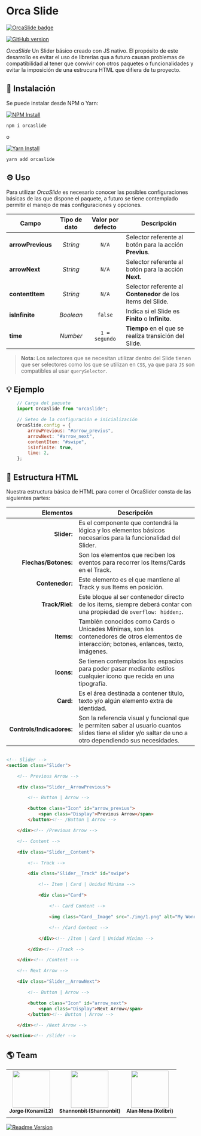 # Orca Slide

[![OrcaSlide badge](https://img.shields.io/badge/OrcaSlide-Develop-yellow.svg)](https://github.com/konami12/orcaslide)

[![GitHub version](https://badge.fury.io/gh/konami12%2Forcaslide.svg)](https://badge.fury.io/gh/konami12%2Forcaslide)


*OrcaSlide* Un Slider básico creado con JS nativo. El propósito de este desarrollo es evitar el uso de
librerías qua a futuro causan problemas de compatibilidad al tener que convivir con otros paquetes o funcionalidades y evitar la imposición de una estrucura HTML que difiera de tu proyecto.

##  💾 Instalación

Se puede instalar desde NPM o Yarn:

[![NPM Install](https://img.shields.io/badge/Install-NPM-brightgreen.svg)](https://www.npmjs.com/)

```
npm i orcaslide
```
o

[![Yarn Install](https://img.shields.io/badge/Install-Yarn-blue.svg)](https://yarnpkg.com/en/)

```
yarn add orcaslide
```

## ⚙️ Uso

Para utilizar *OrcaSlide* es necesario conocer las posibles configuraciones básicas de las que dispone
el paquete, a futuro se tiene contemplado permitir el manejo de más configuraciones y opciones.


| Campo             | Tipo de dato | Valor por defecto | Descripción |
|-------------------|:------------:|:-----------------:|-------------|
| **arrowPrevious** | *String*     | `N/A`             | Selector referente al botón para la acción **Previus**.|
| **arrowNext**     | *String*     | `N/A`             | Selector referente al botón para la acción **Next**.|
| **contentItem**   | *String*     | `N/A`             | Selector referente al **Contenedor** de los items del Slide.|
| **isInfinite**    | *Boolean*    | `false`           | Indica si el Slide es **Finito** o **Infinito**.|
| **time**          | *Number*     | `1 = segundo`     | **Tiempo** en el que se realiza transición del Slide.|

> **Nota:** Los selectores que se necesitan utilizar dentro del Slide tienen que ser selectores como los que se utilizan en `CSS`, ya que para `JS` son compatibles al usar `querySelector`.

## 💡 Ejemplo

```javascript
    // Carga del paquete
    import OrcaSlide from "orcaslide";

    // Seteo de la configuración e inicialización
    OrcaSlide.config = {
        arrowPrevious: "#arrow_previus",
        arrowNext: "#arrow_next",
        contentItem: "#swipe",
        isInfinite: true,
        time: 2,
    };
```
## 🚧 Estructura HTML

Nuestra estructura básica de HTML para correr el OrcaSlider consta de las siguientes partes:

| Elementos | Descripción |
|----------:|-------------|
|**Slider:**| Es el componente que contendrá la lógica y los elementos básicos necesarios para la funcionalidad del Slider.|
|**Flechas/Botones:**| Son los elementos que reciben los eventos para recorrer los Items/Cards en el Track.|
|**Contenedor:**| Este elemento es el que mantiene al Track y sus Items en posición.|
|**Track/Riel:**| Este bloque al ser contenedor directo de los items, siempre deberá contar con una propiedad de ```overflow: hidden;```.|
|**Items:**| También conocidos como Cards o Unicades Mínimas, son los contenedores de otros elementos de interacción; botones, enlances, texto, imágenes.|
|**Icons:**| Se tienen contemplados los espacios para poder pasar mediante estilos cualquier icono que recida en una tipografía.|
|**Card:**| Es el área destinada a contener título, texto y/o algún elemento extra de identidad.|
|**Controls/Indicadores:**| Son la referencia visual y funcional que le permiten saber al usuario cuantos slides tiene el slider y/o saltar de uno a otro dependiendo sus necesidades.|

```html

<!-- Slider -->
<section class="Slider">

    <!-- Previous Arrow -->

    <div class="Slider__ArrowPrevious">

        <!-- Button | Arrow -->

        <button class="Icon" id="arrow_previus">
            <span class="Display">Previous Arrow</span>
        </button><!-- /Button | Arrow -->

    </div><!-- /Previous Arrow -->

    <!-- Content -->

    <div class="Slider__Content">

        <!-- Track -->

        <div class="Slider__Track" id="swipe">

            <!-- Item | Card | Unidad Mínima -->

            <div class="Card">

                <!-- Card Content -->

                <img class="Card__Image" src="./img/1.png" alt="My Wonderful Image">

                <!-- /Card Content -->

            </div><!-- /Item | Card | Unidad Mínima -->

        </div><!-- /Track -->

    </div><!-- /Content -->

    <!-- Next Arrow -->

    <div class="Slider__ArrowNext">

        <!-- Button | Arrow -->

        <button class="Icon" id="arrow_next">
            <span class="Display">Next Arrow</span>
        </button><!-- Button | Arrow -->

    </div><!-- /Next Arrow -->

</section><!-- /Slider -->

```

## 🌎 Team

<center>

| | | |
|:------------:|:------------:|:------------:|
|[<img src="https://avatars1.githubusercontent.com/u/3249830?s=460&v=4" width="100px;"/><br /><sub><b>Jorge (Konami12)</b></sub>](https://github.com/konami12)<br />             |[<img src="https://avatars3.githubusercontent.com/u/1319384?s=460&v=4" width="100px;"/><br /><sub><b>Shannonbit (Shannonbit)</b></sub>](https://github.com/shannonbit)<br />               |[<img src="https://avatars3.githubusercontent.com/u/946126?s=460&v=4" width="100px;"/><br /><sub><b>Alan Mena (Kolibri)</b></sub>](https://github.com/the-kolibri)<br />             |
| | | | |

</center>


[![Readme Version](https://img.shields.io/badge/Readme-v0.0.1-red.svg)](https://github.com/the-kolibri)
